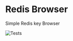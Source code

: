 # Redis Browser
Simple Redis key Browser

![Tests](https://github.com/hera9191/redis_browser/actions/workflows/tests.yml/badge.svg)
